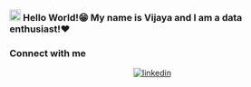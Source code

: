 ###  <img src="https://raw.githubusercontent.com/MartinHeinz/MartinHeinz/master/wave.gif" style="height: 20px; width:20px" > Hello World!😁 My name is Vijaya and I am a data enthusiast!❤️

### Connect with me  
<div align="center">

<a href="https://www.linkedin.com/in/vijayalaxmi-wakode/" target="_blank">
<img src=https://img.shields.io/badge/linkedin-%231E77B5.svg?&style=for-the-badge&logo=linkedin&logoColor=white alt=linkedin style="margin-bottom: 5px;" />
</a>
 
</div>  
